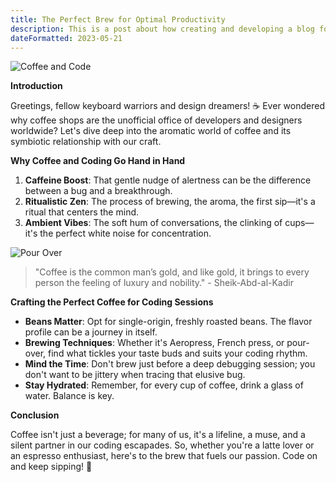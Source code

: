```yaml
---
title: The Perfect Brew for Optimal Productivity
description: This is a post about how creating and developing a blog for yourself can be beneficial
dateFormatted: 2023-05-21
---
```


![Coffee and Code](/assets/images/posts/perfect-coffee.jpg)

**Introduction**

Greetings, fellow keyboard warriors and design dreamers! ☕️ Ever wondered why coffee shops are the unofficial office of developers and designers worldwide? Let's dive deep into the aromatic world of coffee and its symbiotic relationship with our craft.

**Why Coffee and Coding Go Hand in Hand**

1. **Caffeine Boost**: That gentle nudge of alertness can be the difference between a bug and a breakthrough.
2. **Ritualistic Zen**: The process of brewing, the aroma, the first sip—it's a ritual that centers the mind.
3. **Ambient Vibes**: The soft hum of conversations, the clinking of cups—it's the perfect white noise for concentration.

![Pour Over](/assets/images/posts/pour-over.jpg)

> "Coffee is the common man’s gold, and like gold, it brings to every person the feeling of luxury and nobility." - Sheik-Abd-al-Kadir

**Crafting the Perfect Coffee for Coding Sessions**

- **Beans Matter**: Opt for single-origin, freshly roasted beans. The flavor profile can be a journey in itself.
- **Brewing Techniques**: Whether it's Aeropress, French press, or pour-over, find what tickles your taste buds and suits your coding rhythm.
- **Mind the Time**: Don't brew just before a deep debugging session; you don't want to be jittery when tracing that elusive bug.
- **Stay Hydrated**: Remember, for every cup of coffee, drink a glass of water. Balance is key.

**Conclusion**

Coffee isn't just a beverage; for many of us, it's a lifeline, a muse, and a silent partner in our coding escapades. So, whether you're a latte lover or an espresso enthusiast, here's to the brew that fuels our passion. Code on and keep sipping! 🖤